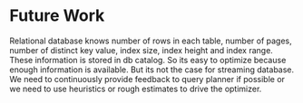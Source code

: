 # Future Work

Relational database knows number of rows in each table, number of pages, number of distinct key value, index size, index height and index range. These information is stored in db catalog. So its easy to optimize because enough information is available. But its not the case for streaming database. We need to continuously provide feedback to query planner if possible or we need to use heuristics or rough estimates to drive the optimizer.